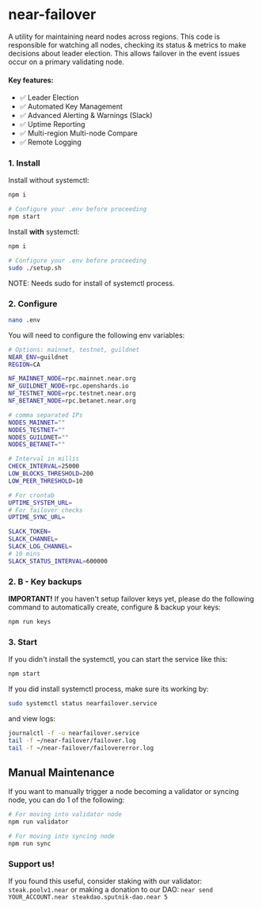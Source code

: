 # near-failover

A utility for maintaining neard nodes across regions. This code is responsible for watching all nodes, checking its status & metrics to make decisions about leader election. This allows failover in the event issues occur on a primary validating node.

#### Key features:

- ✅ Leader Election
- ✅ Automated Key Management
- ✅ Advanced Alerting & Warnings (Slack)
- ✅ Uptime Reporting
- ✅ Multi-region Multi-node Compare
- ✅ Remote Logging

### 1. Install

Install without systemctl:

```bash
npm i

# Configure your .env before proceeding
npm start
```

Install **with** systemctl:

```bash
npm i

# Configure your .env before proceeding
sudo ./setup.sh
```

NOTE: Needs sudo for install of systemctl process.

### 2. Configure

```bash
nano .env
```

You will need to configure the following env variables:

```bash
# Options: mainnet, testnet, guildnet
NEAR_ENV=guildnet
REGION=CA

NF_MAINNET_NODE=rpc.mainnet.near.org
NF_GUILDNET_NODE=rpc.openshards.io
NF_TESTNET_NODE=rpc.testnet.near.org
NF_BETANET_NODE=rpc.betanet.near.org

# comma separated IPs
NODES_MAINNET=""
NODES_TESTNET=""
NODES_GUILDNET=""
NODES_BETANET=""

# Interval in millis
CHECK_INTERVAL=25000
LOW_BLOCKS_THRESHOLD=200
LOW_PEER_THRESHOLD=10

# For crontab
UPTIME_SYSTEM_URL=
# For failover checks
UPTIME_SYNC_URL=

SLACK_TOKEN=
SLACK_CHANNEL=
SLACK_LOG_CHANNEL=
# 10 mins
SLACK_STATUS_INTERVAL=600000
```

### 2. B - Key backups

**IMPORTANT!** If you haven't setup failover keys yet, please do the following command to automatically create, configure & backup your keys:

```bash
npm run keys
```

### 3. Start

If you didn't install the systemctl, you can start the service like this:

```bash
npm start
```

If you did install systemctl process, make sure its working by:

```bash
sudo systemctl status nearfailover.service
```

and view logs:

```bash
journalctl -f -u nearfailover.service
tail -f ~/near-failover/failover.log
tail -f ~/near-failover/failovererror.log
```

## Manual Maintenance

If you want to manually trigger a node becoming a validator or syncing node, you can do 1 of the following:

```bash
# For moving into validator node
npm run validator

# For moving into syncing node
npm run sync
```

### Support us!

If you found this useful, consider staking with our validator: `steak.poolv1.near` or making a donation to our DAO: `near send YOUR_ACCOUNT.near steakdao.sputnik-dao.near 5`